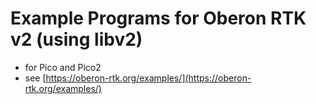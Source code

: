 # Example Programs for Oberon RTK v2 (using libv2)

* for Pico and Pico2
* see [https://oberon-rtk.org/examples/](https://oberon-rtk.org/examples/)
